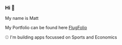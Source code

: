 ### Hi 👋

My name is Matt

My Portfolio can be found here [FlugFolio](https://flug-folio-af267rqk0-mattflug.vercel.app/)

⚾ I'm building apps focussed on Sports and Economics 
